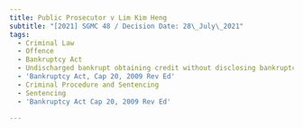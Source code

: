 ```yaml
---
title: Public Prosecutor v Lim Kim Heng
subtitle: "[2021] SGMC 48 / Decision Date: 28\_July\_2021"
tags:
  - Criminal Law
  - Offence
  - Bankruptcy Act
  - Undischarged bankrupt obtaining credit without disclosing bankruptcy status
  - 'Bankruptcy Act, Cap 20, 2009 Rev Ed'
  - Criminal Procedure and Sentencing
  - Sentencing
  - 'Bankruptcy Act Cap 20, 2009 Rev Ed'

---
```

